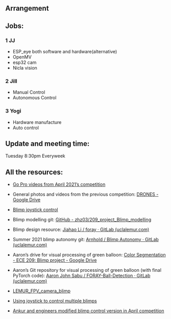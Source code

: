 

## Arrangement

## Jobs:

### 1 JJ

- ESP_eye  both software and hardware(alternative)
- OpenMV 
- esp32 cam 
- Nicla vision 

### 2 Jill

- Manual Control
- Autonomous Control

### 3 Yogi

- Hardware manufacture
- Auto control

## Update and meeting time: 

Tuesday 8:30pm Everyweek

## All the resources:

- [Go Pro videos from April 2021’s competition](https://drive.google.com/drive/folders/15OxqvMfdrzQ28Dgs8hazqaM7oOAh8_49?usp=sharing)

- General photos and videos from the previous competition: [DRONES - Google Drive](https://drive.google.com/drive/folders/1OICXsmLOSn3E205MVlqf77HQvwJTZhjP)

- [Blimp joystick control](https://github.com/zhz03/Tutorial-Controlling-multiple-control-boards-through-game-controllers)

- Blimp modelling git: [GitHub - zhz03/209_project_Blimp_modelling](https://github.com/zhz03/209_project_Blimp_modelling)

- Blimp design resource: [Jiahao Li / foray · GitLab (uclalemur.com)](https://git.uclalemur.com/ljhnick/foray)

- Summer 2021 blimp autonomy git: [Arnhold / Blimp Autonomy · GitLab (uclalemur.com)](https://git.uclalemur.com/arnhold/blimp-autonomy)

- Aaron’s drive for visual processing of green balloon: [Color Segmentation - ECE 209: Blimp project - Google Drive](https://drive.google.com/drive/u/1/folders/1OEUtXHz9dO5WSjcCSxV7zRm2V6GrEWKw)

- Aaron’s Git repository for visual processing of green balloon (with final PyTorch code): [Aaron John Sabu / FORAY-Ball-Detection · GitLab (uclalemur.com)](https://git.uclalemur.com/aaronjs/foray-ball-detection/)

- [LEMUR_FPV_camera_blimp](https://github.com/zhz03/LEMUR_FPV_Blimp)

- [Using joystick to control multiple blimps](https://github.com/zhz03/Tutorial-Controlling-multiple-control-boards-through-game-controllers)

- [Ankur and engineers modified blimp control version in April competition](https://git.uclalemur.com/mehtank/blimp)

  
